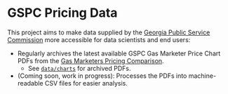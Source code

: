 # GSPC Pricing Data

This project aims to make data supplied by the [Georgia Public Service Commission](https://psc.ga.gov/) more accessible for data scientists and end users:

* Regularly archives the latest available GSPC Gas Marketer Price Chart PDFs from the [Gas Marketers Pricing Comparison](https://psc.ga.gov/utilities/natural-gas/marketers-pricing-index/).
    * See [`data/charts`](./data/charts) for archived PDFs.
* (Coming soon, work in progress): Processes the PDFs into machine-readable CSV files for easier analysis.